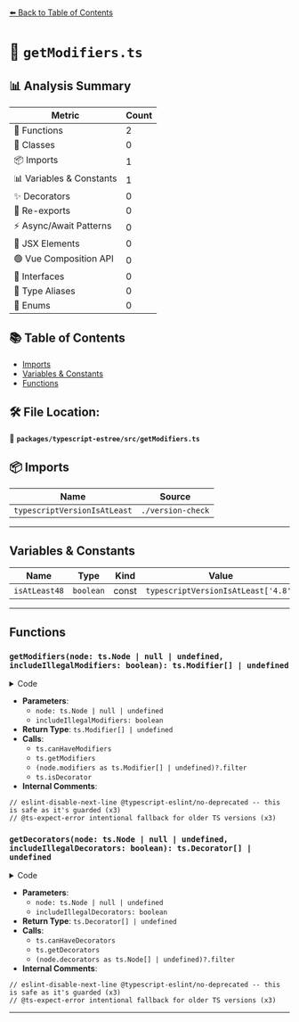 [⬅️ Back to Table of Contents](../../../index.md)

# 📄 `getModifiers.ts`

## 📊 Analysis Summary

| Metric | Count |
|--------|-------|
| 🔧 Functions | 2 |
| 🧱 Classes | 0 |
| 📦 Imports | 1 |
| 📊 Variables & Constants | 1 |
| ✨ Decorators | 0 |
| 🔄 Re-exports | 0 |
| ⚡ Async/Await Patterns | 0 |
| 💠 JSX Elements | 0 |
| 🟢 Vue Composition API | 0 |
| 📐 Interfaces | 0 |
| 📑 Type Aliases | 0 |
| 🎯 Enums | 0 |

## 📚 Table of Contents

- [Imports](#imports)
- [Variables & Constants](#variables-constants)
- [Functions](#functions)

## 🛠️ File Location:
📂 **`packages/typescript-estree/src/getModifiers.ts`**

## 📦 Imports

| Name | Source |
|------|--------|
| `typescriptVersionIsAtLeast` | `./version-check` |


---

## Variables & Constants

| Name | Type | Kind | Value | Exported |
|------|------|------|-------|----------|
| `isAtLeast48` | `boolean` | const | `typescriptVersionIsAtLeast['4.8']` | ✗ |


---

## Functions

### `getModifiers(node: ts.Node | null | undefined, includeIllegalModifiers: boolean): ts.Modifier[] | undefined`

<details><summary>Code</summary>

```ts
export function getModifiers(
  node: ts.Node | null | undefined,
  includeIllegalModifiers = false,
): ts.Modifier[] | undefined {
  if (node == null) {
    return undefined;
  }

  if (isAtLeast48) {
    // eslint-disable-next-line @typescript-eslint/no-deprecated -- this is safe as it's guarded
    if (includeIllegalModifiers || ts.canHaveModifiers(node)) {
      // eslint-disable-next-line @typescript-eslint/no-deprecated -- this is safe as it's guarded
      const modifiers = ts.getModifiers(node as ts.HasModifiers);
      return modifiers ? [...modifiers] : undefined;
    }

    return undefined;
  }

  return (
    // @ts-expect-error intentional fallback for older TS versions
    (node.modifiers as ts.Modifier[] | undefined)?.filter(
      (m): m is ts.Modifier => !ts.isDecorator(m),
    )
  );
}
```
</details>

- **Parameters**:
  - `node: ts.Node | null | undefined`
  - `includeIllegalModifiers: boolean`
- **Return Type**: `ts.Modifier[] | undefined`
- **Calls**:
  - `ts.canHaveModifiers`
  - `ts.getModifiers`
  - `(node.modifiers as ts.Modifier[] | undefined)?.filter`
  - `ts.isDecorator`
- **Internal Comments**:
```
// eslint-disable-next-line @typescript-eslint/no-deprecated -- this is safe as it's guarded (x3)
// @ts-expect-error intentional fallback for older TS versions (x3)
```

### `getDecorators(node: ts.Node | null | undefined, includeIllegalDecorators: boolean): ts.Decorator[] | undefined`

<details><summary>Code</summary>

```ts
export function getDecorators(
  node: ts.Node | null | undefined,
  includeIllegalDecorators = false,
): ts.Decorator[] | undefined {
  if (node == null) {
    return undefined;
  }

  if (isAtLeast48) {
    // eslint-disable-next-line @typescript-eslint/no-deprecated -- this is safe as it's guarded
    if (includeIllegalDecorators || ts.canHaveDecorators(node)) {
      // eslint-disable-next-line @typescript-eslint/no-deprecated -- this is safe as it's guarded
      const decorators = ts.getDecorators(node as ts.HasDecorators);
      return decorators ? [...decorators] : undefined;
    }

    return undefined;
  }

  return (
    // @ts-expect-error intentional fallback for older TS versions
    (node.decorators as ts.Node[] | undefined)?.filter(ts.isDecorator)
  );
}
```
</details>

- **Parameters**:
  - `node: ts.Node | null | undefined`
  - `includeIllegalDecorators: boolean`
- **Return Type**: `ts.Decorator[] | undefined`
- **Calls**:
  - `ts.canHaveDecorators`
  - `ts.getDecorators`
  - `(node.decorators as ts.Node[] | undefined)?.filter`
- **Internal Comments**:
```
// eslint-disable-next-line @typescript-eslint/no-deprecated -- this is safe as it's guarded (x3)
// @ts-expect-error intentional fallback for older TS versions (x3)
```


---